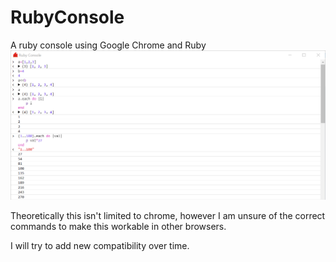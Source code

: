# RubyConsole
A ruby console using Google Chrome and Ruby
![preview](./Preview.png)

Theoretically this isn't limited to chrome, however I am unsure of the correct commands to make this workable in other browsers.

I will try to add new compatibility over time.